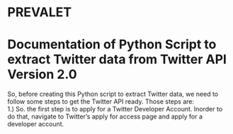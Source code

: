# PREVALET
# Documentation of Python Script to extract Twitter data from Twitter API Version 2.0
So, before creating this Python script to extract Twitter data, we need to follow some steps to get the Twitter API ready. Those steps are:</br>
1.) So. the first step is to apply for a Twitter Developer Account. Inorder to do that, navigate to Twitter’s apply for access page and apply for a developer account.

